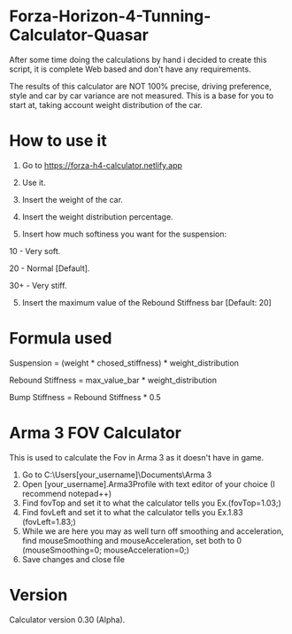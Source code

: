 # Forza-Horizon-4-Tunning-Calculator-Quasar

After some time doing the calculations by hand i decided to create this script, it is complete Web based and don't have any requirements.

The results of this calculator are NOT 100% precise, driving preference, style and car by car variance are not measured. This is a base for you to start at, taking account weight distribution of the car.


# How to use it
1. Go to https://forza-h4-calculator.netlify.app

2. Use it.

2. Insert the weight of the car.
3. Insert the weight distribution percentage.
4. Insert how much softiness you want for the suspension:

10  - Very soft.

20  - Normal [Default].

30+ - Very stiff.

5. Insert the maximum value of the Rebound Stiffness bar [Default: 20]


# Formula used
Suspension = (weight * chosed_stiffness) * weight_distribution

Rebound Stiffness = max_value_bar * weight_distribution

Bump Stiffness = Rebound Stiffness * 0.5


# Arma 3 FOV Calculator
This is used to calculate the Fov in Arma 3 as it doesn't have in game.

1. Go to C:\Users\[your_username]\Documents\Arma 3
2. Open [your_username].Arma3Profile with text editor of your choice (I recommend notepad++)
3. Find fovTop and set it to what the calculator tells you   Ex.(fovTop=1.03;)
4. Find fovLeft and set it to what the calculator tells you  Ex.1.83 (fovLeft=1.83;)
5. While we are here you may as well turn off smoothing and acceleration, find mouseSmoothing and mouseAcceleration, set both to 0 (mouseSmoothing=0; mouseAcceleration=0;)
6. Save changes and close file

# Version
Calculator version 0.30 (Alpha).
